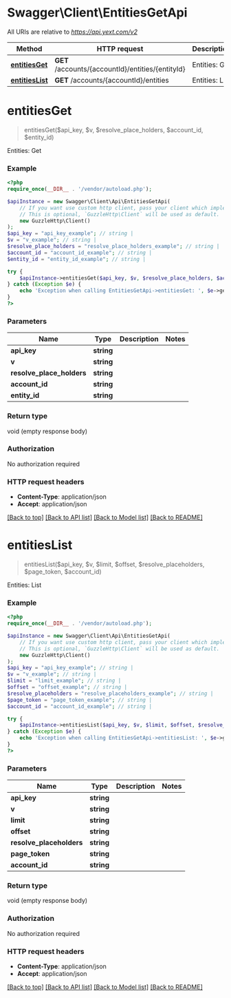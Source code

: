 # Swagger\Client\EntitiesGetApi

All URIs are relative to *https://api.yext.com/v2*

Method | HTTP request | Description
------------- | ------------- | -------------
[**entitiesGet**](EntitiesGetApi.md#entitiesGet) | **GET** /accounts/{accountId}/entities/{entityId} | Entities: Get
[**entitiesList**](EntitiesGetApi.md#entitiesList) | **GET** /accounts/{accountId}/entities | Entities: List


# **entitiesGet**
> entitiesGet($api_key, $v, $resolve_place_holders, $account_id, $entity_id)

Entities: Get

### Example
```php
<?php
require_once(__DIR__ . '/vendor/autoload.php');

$apiInstance = new Swagger\Client\Api\EntitiesGetApi(
    // If you want use custom http client, pass your client which implements `GuzzleHttp\ClientInterface`.
    // This is optional, `GuzzleHttp\Client` will be used as default.
    new GuzzleHttp\Client()
);
$api_key = "api_key_example"; // string | 
$v = "v_example"; // string | 
$resolve_place_holders = "resolve_place_holders_example"; // string | 
$account_id = "account_id_example"; // string | 
$entity_id = "entity_id_example"; // string | 

try {
    $apiInstance->entitiesGet($api_key, $v, $resolve_place_holders, $account_id, $entity_id);
} catch (Exception $e) {
    echo 'Exception when calling EntitiesGetApi->entitiesGet: ', $e->getMessage(), PHP_EOL;
}
?>
```

### Parameters

Name | Type | Description  | Notes
------------- | ------------- | ------------- | -------------
 **api_key** | **string**|  |
 **v** | **string**|  |
 **resolve_place_holders** | **string**|  |
 **account_id** | **string**|  |
 **entity_id** | **string**|  |

### Return type

void (empty response body)

### Authorization

No authorization required

### HTTP request headers

 - **Content-Type**: application/json
 - **Accept**: application/json

[[Back to top]](#) [[Back to API list]](../../README.md#documentation-for-api-endpoints) [[Back to Model list]](../../README.md#documentation-for-models) [[Back to README]](../../README.md)

# **entitiesList**
> entitiesList($api_key, $v, $limit, $offset, $resolve_placeholders, $page_token, $account_id)

Entities: List

### Example
```php
<?php
require_once(__DIR__ . '/vendor/autoload.php');

$apiInstance = new Swagger\Client\Api\EntitiesGetApi(
    // If you want use custom http client, pass your client which implements `GuzzleHttp\ClientInterface`.
    // This is optional, `GuzzleHttp\Client` will be used as default.
    new GuzzleHttp\Client()
);
$api_key = "api_key_example"; // string | 
$v = "v_example"; // string | 
$limit = "limit_example"; // string | 
$offset = "offset_example"; // string | 
$resolve_placeholders = "resolve_placeholders_example"; // string | 
$page_token = "page_token_example"; // string | 
$account_id = "account_id_example"; // string | 

try {
    $apiInstance->entitiesList($api_key, $v, $limit, $offset, $resolve_placeholders, $page_token, $account_id);
} catch (Exception $e) {
    echo 'Exception when calling EntitiesGetApi->entitiesList: ', $e->getMessage(), PHP_EOL;
}
?>
```

### Parameters

Name | Type | Description  | Notes
------------- | ------------- | ------------- | -------------
 **api_key** | **string**|  |
 **v** | **string**|  |
 **limit** | **string**|  |
 **offset** | **string**|  |
 **resolve_placeholders** | **string**|  |
 **page_token** | **string**|  |
 **account_id** | **string**|  |

### Return type

void (empty response body)

### Authorization

No authorization required

### HTTP request headers

 - **Content-Type**: application/json
 - **Accept**: application/json

[[Back to top]](#) [[Back to API list]](../../README.md#documentation-for-api-endpoints) [[Back to Model list]](../../README.md#documentation-for-models) [[Back to README]](../../README.md)

